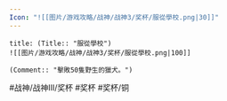 ```yaml
---
Icon: "![[图片/游戏攻略/战神/战神3/奖杯/服從學校.png|30]]"
---
```

```ad-common-bronze-trophy
title: (Title:: "服從學校")
![[图片/游戏攻略/战神/战神3/奖杯/服從學校.png|100]]

(Comment:: "擊敗50隻野生的獵犬。")
```

#战神/战神III/奖杯 #奖杯 #奖杯/铜
